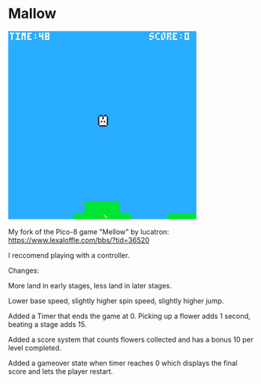 # Mallow
![Screenshot](mallow_0.png)

My fork of the Pico-8 game "Mellow" by lucatron: https://www.lexaloffle.com/bbs/?tid=36520

I reccomend playing with a controller.


Changes: 

More land in early stages, less land in later stages.

Lower base speed, slightly higher spin speed, slightly higher jump.

Added a Timer that ends the game at 0. Picking up a flower adds 1 second, beating a stage adds 15.

Added a score system that counts flowers collected and has a bonus 10 per level completed.

Added a gameover state when timer reaches 0 which displays the final score and lets the player restart.

